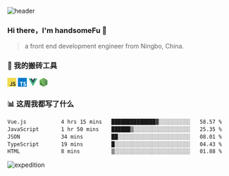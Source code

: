 ![header](https://raw.githubusercontent.com/fzq1998/fzq1998/master/header.png)

### Hi there，I'm handsomeFu 👋

> a front end development engineer from Ningbo, China.

### 🔧 我的搬砖工具
<code><img height="20" src="https://raw.githubusercontent.com/github/explore/80688e429a7d4ef2fca1e82350fe8e3517d3494d/topics/javascript/javascript.png" alt="javascript"></code>
<code><img height="20" src="https://raw.githubusercontent.com/github/explore/80688e429a7d4ef2fca1e82350fe8e3517d3494d/topics/typescript/typescript.png" alt="typescript"></code>
<code><img height="20" src="https://raw.githubusercontent.com/github/explore/80688e429a7d4ef2fca1e82350fe8e3517d3494d/topics/vue/vue.png" alt="vue"></code>
<code><img height="20" src="https://raw.githubusercontent.com/github/explore/80688e429a7d4ef2fca1e82350fe8e3517d3494d/topics/nodejs/nodejs.png" alt="nodejs"></code>



### 📊 这周我都写了什么
<!--START_SECTION:waka-->

```txt
Vue.js           4 hrs 15 mins   ██████████████▓░░░░░░░░░░   58.57 %
JavaScript       1 hr 50 mins    ██████▒░░░░░░░░░░░░░░░░░░   25.35 %
JSON             34 mins         ██░░░░░░░░░░░░░░░░░░░░░░░   08.01 %
TypeScript       19 mins         █░░░░░░░░░░░░░░░░░░░░░░░░   04.43 %
HTML             8 mins          ▒░░░░░░░░░░░░░░░░░░░░░░░░   01.88 %
```

<!--END_SECTION:waka-->


![expedition](https://raw.githubusercontent.com/fzq1998/fzq1998/master/expedition.gif)

